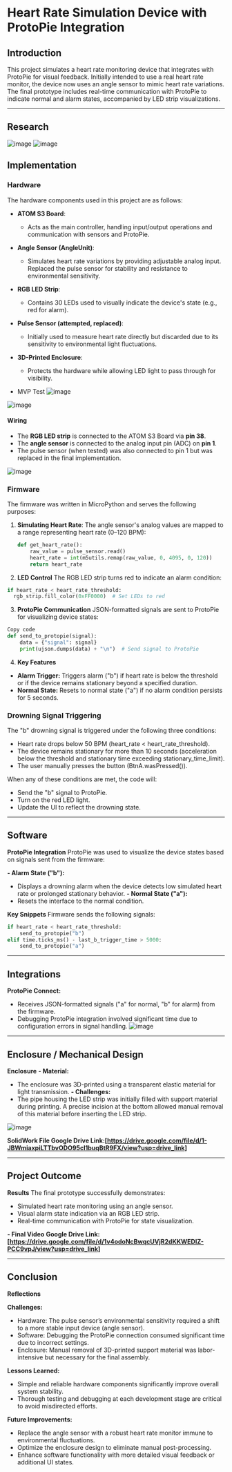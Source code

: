 # Heart Rate Simulation Device with ProtoPie Integration

## Introduction

This project simulates a heart rate monitoring device that integrates with ProtoPie for visual feedback. Initially intended to use a real heart rate monitor, the device now uses an angle sensor to mimic heart rate variations. The final prototype includes real-time communication with ProtoPie to indicate normal and alarm states, accompanied by LED strip visualizations.

---

## Research
![image](https://github.com/user-attachments/assets/b8a00632-fb2e-496f-b792-90da3a9ee7e1)
![image](https://github.com/user-attachments/assets/b2c4ca44-6878-4124-ae22-03c960e05ada)



## Implementation


### Hardware

The hardware components used in this project are as follows:
- **ATOM S3 Board**:
  - Acts as the main controller, handling input/output operations and communication with sensors and ProtoPie.
- **Angle Sensor (AngleUnit)**:
  - Simulates heart rate variations by providing adjustable analog input. Replaced the pulse sensor for stability and resistance to environmental sensitivity.
- **RGB LED Strip**:
  - Contains 30 LEDs used to visually indicate the device's state (e.g., red for alarm).
- **Pulse Sensor (attempted, replaced)**:
  - Initially used to measure heart rate directly but discarded due to its sensitivity to environmental light fluctuations.
- **3D-Printed Enclosure**:
  - Protects the hardware while allowing LED light to pass through for visibility.

- MVP Test
![image](https://github.com/user-attachments/assets/f9f967d3-4053-4b96-a297-47fe7099aeee)

![image](https://github.com/user-attachments/assets/f17f5141-82ff-4a16-9848-2e9ed9b80235)


#### Wiring
- The **RGB LED strip** is connected to the ATOM S3 Board via **pin 38**.
- The **angle sensor** is connected to the analog input pin (ADC) on **pin 1**.
- The pulse sensor (when tested) was also connected to pin 1 but was replaced in the final implementation.

![image](https://github.com/user-attachments/assets/c35a11a4-01d0-4085-96b3-a19a5edce045)



### Firmware

The firmware was written in MicroPython and serves the following purposes:

1. **Simulating Heart Rate**:
   The angle sensor's analog values are mapped to a range representing heart rate (0–120 BPM):
   ```python
   def get_heart_rate():
       raw_value = pulse_sensor.read()
       heart_rate = int(m5utils.remap(raw_value, 0, 4095, 0, 120))
       return heart_rate
   ```

2. **LED Control**
  The RGB LED strip turns red to indicate an alarm condition:
  ```python
  if heart_rate < heart_rate_threshold:
    rgb_strip.fill_color(0xFF0000)  # Set LEDs to red
  ```

3. **ProtoPie Communication**
JSON-formatted signals are sent to ProtoPie for visualizing device states:
```python
Copy code
def send_to_protopie(signal):
    data = {"signal": signal}
    print(ujson.dumps(data) + "\n")  # Send signal to ProtoPie
```

4. **Key Features**
- **Alarm Trigger:** 
Triggers alarm ("b") if heart rate is below the threshold or if the device remains stationary beyond a specified duration.
- **Normal State:** 
Resets to normal state ("a") if no alarm condition persists for 5 seconds.



### Drowning Signal Triggering

The "b" drowning signal is triggered under the following three conditions:
- Heart rate drops below 50 BPM (heart_rate < heart_rate_threshold).
- The device remains stationary for more than 10 seconds (acceleration below the threshold and stationary time exceeding stationary_time_limit).
- The user manually presses the button (BtnA.wasPressed()). 

When any of these conditions are met, the code will:
- Send the "b" signal to ProtoPie.
- Turn on the red LED light.
- Update the UI to reflect the drowning state.


---

## Software
**ProtoPie Integration**
ProtoPie was used to visualize the device states based on signals sent from the firmware:

**- Alarm State ("b"):**
- Displays a drowning alarm when the device detects low simulated heart rate or prolonged stationary behavior.
**- Normal State ("a"):**
- Resets the interface to the normal condition.

**Key Snippets**
Firmware sends the following signals:
```python
if heart_rate < heart_rate_threshold:
    send_to_protopie("b")
elif time.ticks_ms() - last_b_trigger_time > 5000:
    send_to_protopie("a")
```


---

## Integrations
**ProtoPie Connect:**
- Receives JSON-formatted signals ("a" for normal, "b" for alarm) from the firmware.
- Debugging ProtoPie integration involved significant time due to configuration errors in signal handling.
![image](https://github.com/user-attachments/assets/c45f9bad-c7c3-4632-9bf9-f71116be37da)


---

## Enclosure / Mechanical Design
**Enclosure**
**- Material:**
- The enclosure was 3D-printed using a transparent elastic material for light transmission.
**- Challenges:**
- The pipe housing the LED strip was initially filled with support material during printing. A precise incision at the bottom allowed manual removal of this material before inserting the LED strip.

![image](https://github.com/user-attachments/assets/56f99ca9-39a2-4068-aca0-37256235d2f3)

**SolidWork File Google Drive Link:[https://drive.google.com/file/d/1-JBWmiaxpiLTTbvODO95cl1buqBtR9FX/view?usp=drive_link]**

---

## Project Outcome
**Results**
The final prototype successfully demonstrates:
- Simulated heart rate monitoring using an angle sensor.
- Visual alarm state indication via an RGB LED strip.
- Real-time communication with ProtoPie for state visualization.

**- Final Video**
**Google Drive Link:[https://drive.google.com/file/d/1v4odoNcBwqcUVjR2dKKWEDIZ-PCC9vpJ/view?usp=drive_link]**


---

## Conclusion
**Reflections**

**Challenges:**
- Hardware: The pulse sensor’s environmental sensitivity required a shift to a more stable input device (angle sensor).
- Software: Debugging the ProtoPie connection consumed significant time due to incorrect settings.
- Enclosure: Manual removal of 3D-printed support material was labor-intensive but necessary for the final assembly.

**Lessons Learned:**
- Simple and reliable hardware components significantly improve overall system stability.
- Thorough testing and debugging at each development stage are critical to avoid misdirected efforts.

**Future Improvements:**
- Replace the angle sensor with a robust heart rate monitor immune to environmental fluctuations.
- Optimize the enclosure design to eliminate manual post-processing.
- Enhance software functionality with more detailed visual feedback or additional UI states.




